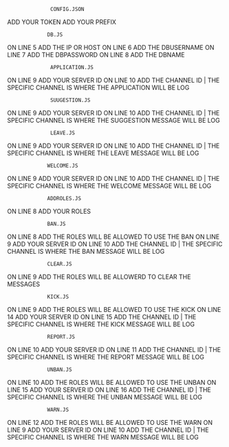                   CONFIG.JSON
   ADD YOUR TOKEN
   ADD YOUR PREFIX
   
                 DB.JS
  ON LINE 5 ADD THE IP OR HOST
  ON LINE 6 ADD THE DBUSERNAME
  ON LINE 7 ADD THE DBPASSWORD
  ON LINE 8 ADD THE DBNAME
   
                  APPLICATION.JS
   ON LINE 9 ADD YOUR SERVER ID
   ON LINE 10 ADD THE CHANNEL ID | THE SPECIFIC CHANNEL IS WHERE THE APPLICATION WILL BE LOG
   
                  SUUGESTION.JS
  ON LINE 9 ADD YOUR SERVER ID
  ON LINE 10 ADD THE CHANNEL ID | THE SPECIFIC CHANNEL IS WHERE THE SUGGESTION MESSAGE WILL BE LOG
  
                  LEAVE.JS
  ON LINE 9 ADD YOUR SERVER ID
  ON LINE 10 ADD THE CHANNEL ID | THE SPECIFIC CHANNEL IS WHERE THE LEAVE MESSAGE WILL BE LOG
  
                 WELCOME.JS
  ON LINE 9 ADD YOUR SERVER ID
  ON LINE 10 ADD THE CHANNEL ID | THE SPECIFIC CHANNEL IS WHERE THE WELCOME MESSAGE WILL BE LOG
  
                 ADDROLES.JS
 ON LINE 8 ADD YOUR ROLES
  
                 BAN.JS
 ON LINE 8 ADD THE ROLES WILL BE ALLOWED TO USE THE BAN
 ON LINE 9 ADD YOUR SERVER ID
 ON LINE 10 ADD THE CHANNEL ID | THE SPECIFIC CHANNEL IS WHERE THE BAN MESSAGE WILL BE LOG
 
                 CLEAR.JS
ON LINE 9 ADD THE ROLES WILL BE ALLOWERD TO CLEAR THE MESSAGES

                 KICK.JS
ON LINE 9 ADD THE ROLES WILL BE ALLOWED TO USE THE KICK
ON LINE 14 ADD YOUR SERVER ID
ON LINE 15 ADD THE CHANNEL ID | THE SPECIFIC CHANNEL IS WHERE THE KICK MESSAGE WILL BE LOG

                 REPORT.JS
ON LINE 10 ADD YOUR SERVER ID
ON LINE 11 ADD THE CHANNEL ID | THE SPECIFIC CHANNEL IS WHERE THE REPORT MESSAGE WILL BE LOG

                 UNBAN.JS
ON LINE 10 ADD THE ROLES WILL BE ALLOWED TO USE THE UNBAN
ON LINE 15 ADD YOUR SERVER ID
ON LINE 16 ADD THE CHANNEL ID | THE SPECIFIC CHANNEL IS WHERE THE UNBAN MESSAGE WILL BE LOG

                 WARN.JS
ON LINE 12 ADD THE ROLES WILL BE ALLOWED TO USE THE WARN
ON LINE 9 ADD YOUR SERVER ID
ON LINE 10 ADD THE CHANNEL ID | THE SPECIFIC CHANNEL IS WHERE THE WARN MESSAGE WILL BE LOG
